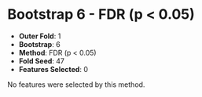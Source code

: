 # Bootstrap 6 - FDR (p < 0.05)

- **Outer Fold**: 1
- **Bootstrap**: 6
- **Method**: FDR (p < 0.05)
- **Fold Seed**: 47
- **Features Selected**: 0

No features were selected by this method.
